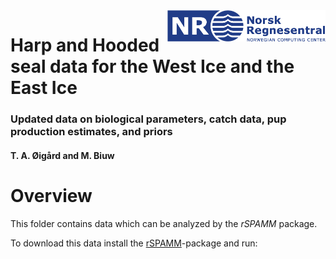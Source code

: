 <img src="Scripts/Fig/NR-logo_utvidet_r32g60b136_small.png" align="right" height="50px"/>

# Harp and Hooded seal data for the West Ice and the East Ice

### Updated data on biological parameters, catch data, pup production estimates, and priors

#### T. A. Øigård and M. Biuw

# Overview
This folder contains data which can be analyzed by the *rSPAMM* package.

To download this data install the [rSPAMM](https://www.github.com/NorskRegnesentral/rSPAMM)-package and run:

